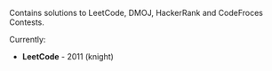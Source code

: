 Contains solutions to LeetCode, DMOJ, HackerRank and CodeFroces Contests.

Currently:
- **LeetCode** - 2011 (knight)
